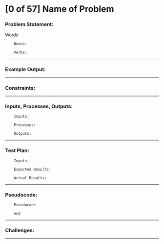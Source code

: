 # [0 of 57] Name of Problem
### Problem Statement:

Words

        Nouns:
        
        Verbs:
        
---
### Example Output:

              
---
### Constraints:


---
### Inputs, Processes, Outputs:

        Inputs:
                
        Processes:
                
        Outputs:
                
---
### Test Plan:

        Inputs:
        
        Expected Results:
          
        Actual Results:
        
---
###  Pseudocode:

        Pseudocode

        end

---
### Challenges:

---
